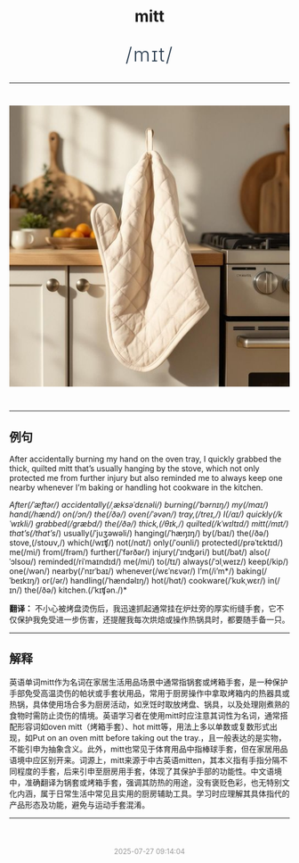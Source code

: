 <div align="center">

# mitt

<div style="margin: 30px 0;">
<h1 style="font-size: 2.5em; font-weight: 300; letter-spacing: 2px; margin: 0; color: #2c3e50;">
/mɪt/
</h1>
</div>

</div>

---

<div align="center" style="margin: 40px 0;">

![mitt](images/mitt.png)

</div>

---

## 例句

After accidentally burning my hand on the oven tray, I quickly grabbed the thick, quilted mitt that’s usually hanging by the stove, which not only protected me from further injury but also reminded me to always keep one nearby whenever I’m baking or handling hot cookware in the kitchen.

*After(/ˈæftər/) accidentally(/ˌæksəˈdɛnəli/) burning(/ˈbərnɪŋ/) my(/maɪ/) hand(/hænd/) on(/ɔn/) the(/ðə/) oven(/ˈəvən/) tray,(/treɪ,/) I(/aɪ/) quickly(/kˈwɪkli/) grabbed(/græbd/) the(/ðə/) thick,(/θɪk,/) quilted(/kˈwɪltɪd/) mitt(/mɪt/) that’s(/that’s*/) usually(/ˈjuʒəwəli/) hanging(/ˈhæŋɪŋ/) by(/baɪ/) the(/ðə/) stove,(/stoʊv,/) which(/wɪʧ/) not(/nɑt/) only(/ˈoʊnli/) protected(/prəˈtɛktɪd/) me(/mi/) from(/frəm/) further(/ˈfərðər/) injury(/ˈɪnʤəri/) but(/bət/) also(/ˈɔlsoʊ/) reminded(/riˈmaɪndɪd/) me(/mi/) to(/tɪ/) always(/ˈɔlˌweɪz/) keep(/kip/) one(/wən/) nearby(/ˈnɪrˈbaɪ/) whenever(/wɛˈnɛvər/) I’m(/i’m*/) baking(/ˈbeɪkɪŋ/) or(/ər/) handling(/ˈhændəlɪŋ/) hot(/hɑt/) cookware(/ˈkʊkˌwɛr/) in(/ɪn/) the(/ðə/) kitchen.(/ˈkɪʧən./)*

**翻译：** 不小心被烤盘烫伤后，我迅速抓起通常挂在炉灶旁的厚实绗缝手套，它不仅保护我免受进一步伤害，还提醒我每次烘焙或操作热锅具时，都要随手备一只。

---

## 解释

英语单词mitt作为名词在家居生活用品场景中通常指锅套或烤箱手套，是一种保护手部免受高温烫伤的帕状或手套状用品，常用于厨房操作中拿取烤箱内的热器具或热锅，具体使用场合多为厨房活动，如烹饪时取放烤盘、锅具，以及处理刚煮熟的食物时需防止烫伤的情境。英语学习者在使用mitt时应注意其词性为名词，通常搭配形容词如oven mitt（烤箱手套）、hot mitt等，用法上多以单数或复数形式出现，如Put on an oven mitt before taking out the tray.，且一般表达的是实物，不能引申为抽象含义。此外，mitt也常见于体育用品中指棒球手套，但在家居用品语境中应区别开来。词源上，mitt来源于中古英语mitten，其本义指有手指分隔不同程度的手套，后来引申至厨房用手套，体现了其保护手部的功能性。中文语境中，准确翻译为锅套或烤箱手套，强调其防热的用途，没有褒贬色彩，也无特别文化内涵，属于日常生活中常见且实用的厨房辅助工具。学习时应理解其具体指代的产品形态及功能，避免与运动手套混淆。


---

<div align="center" style="margin-top: 50px;">
<small style="color: #999; font-size: 0.9em;">2025-07-27 09:14:04</small>
</div>
